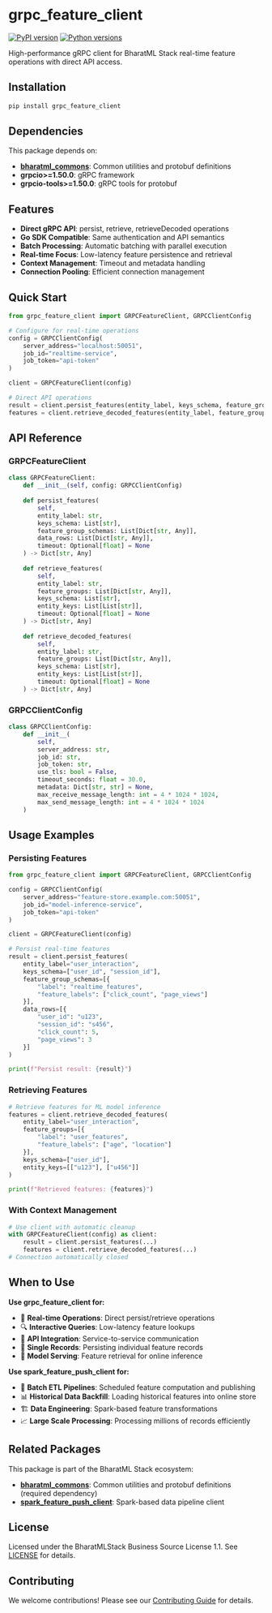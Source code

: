 # grpc_feature_client

[![PyPI version](https://badge.fury.io/py/grpc_feature_client.svg)](https://badge.fury.io/py/grpc_feature_client)
[![Python versions](https://img.shields.io/pypi/pyversions/grpc_feature_client.svg)](https://pypi.org/project/grpc_feature_client/)

High-performance gRPC client for BharatML Stack real-time feature operations with direct API access.

## Installation

```bash
pip install grpc_feature_client
```

## Dependencies

This package depends on:
- **[bharatml_commons](https://pypi.org/project/bharatml_commons/)**: Common utilities and protobuf definitions
- **grpcio>=1.50.0**: gRPC framework
- **grpcio-tools>=1.50.0**: gRPC tools for protobuf

## Features

- **Direct gRPC API**: persist, retrieve, retrieveDecoded operations
- **Go SDK Compatible**: Same authentication and API semantics
- **Batch Processing**: Automatic batching with parallel execution
- **Real-time Focus**: Low-latency feature persistence and retrieval
- **Context Management**: Timeout and metadata handling
- **Connection Pooling**: Efficient connection management

## Quick Start

```python
from grpc_feature_client import GRPCFeatureClient, GRPCClientConfig

# Configure for real-time operations
config = GRPCClientConfig(
    server_address="localhost:50051",
    job_id="realtime-service",
    job_token="api-token"
)

client = GRPCFeatureClient(config)

# Direct API operations
result = client.persist_features(entity_label, keys_schema, feature_groups, data)
features = client.retrieve_decoded_features(entity_label, feature_groups, keys, entity_keys)
```

## API Reference

### GRPCFeatureClient

```python
class GRPCFeatureClient:
    def __init__(self, config: GRPCClientConfig)
    
    def persist_features(
        self,
        entity_label: str,
        keys_schema: List[str],
        feature_group_schemas: List[Dict[str, Any]],
        data_rows: List[Dict[str, Any]],
        timeout: Optional[float] = None
    ) -> Dict[str, Any]
    
    def retrieve_features(
        self,
        entity_label: str,
        feature_groups: List[Dict[str, Any]],
        keys_schema: List[str],
        entity_keys: List[List[str]],
        timeout: Optional[float] = None
    ) -> Dict[str, Any]
    
    def retrieve_decoded_features(
        self,
        entity_label: str,
        feature_groups: List[Dict[str, Any]],
        keys_schema: List[str],
        entity_keys: List[List[str]],
        timeout: Optional[float] = None
    ) -> Dict[str, Any]
```

### GRPCClientConfig

```python
class GRPCClientConfig:
    def __init__(
        self,
        server_address: str,
        job_id: str,
        job_token: str,
        use_tls: bool = False,
        timeout_seconds: float = 30.0,
        metadata: Dict[str, str] = None,
        max_receive_message_length: int = 4 * 1024 * 1024,
        max_send_message_length: int = 4 * 1024 * 1024
    )
```

## Usage Examples

### Persisting Features

```python
from grpc_feature_client import GRPCFeatureClient, GRPCClientConfig

config = GRPCClientConfig(
    server_address="feature-store.example.com:50051",
    job_id="model-inference-service",
    job_token="api-token"
)

client = GRPCFeatureClient(config)

# Persist real-time features
result = client.persist_features(
    entity_label="user_interaction",
    keys_schema=["user_id", "session_id"],
    feature_group_schemas=[{
        "label": "realtime_features",
        "feature_labels": ["click_count", "page_views"]
    }],
    data_rows=[{
        "user_id": "u123",
        "session_id": "s456",
        "click_count": 5,
        "page_views": 3
    }]
)

print(f"Persist result: {result}")
```

### Retrieving Features

```python
# Retrieve features for ML model inference
features = client.retrieve_decoded_features(
    entity_label="user_interaction",
    feature_groups=[{
        "label": "user_features",
        "feature_labels": ["age", "location"]
    }],
    keys_schema=["user_id"],
    entity_keys=[["u123"], ["u456"]]
)

print(f"Retrieved features: {features}")
```

### With Context Management

```python
# Use client with automatic cleanup
with GRPCFeatureClient(config) as client:
    result = client.persist_features(...)
    features = client.retrieve_decoded_features(...)
# Connection automatically closed
```

## When to Use

**Use grpc_feature_client for:**
- 🚀 **Real-time Operations**: Direct persist/retrieve operations
- 🔍 **Interactive Queries**: Low-latency feature lookups
- 🎯 **API Integration**: Service-to-service communication
- 💨 **Single Records**: Persisting individual feature records
- 🔄 **Model Serving**: Feature retrieval for online inference

**Use spark_feature_push_client for:**
- 🔄 **Batch ETL Pipelines**: Scheduled feature computation and publishing
- 📊 **Historical Data Backfill**: Loading historical features into online store
- 🏗️ **Data Engineering**: Spark-based feature transformations
- 📈 **Large Scale Processing**: Processing millions of records efficiently

## Related Packages

This package is part of the BharatML Stack ecosystem:

- **[bharatml_commons](https://pypi.org/project/bharatml_commons/)**: Common utilities and protobuf definitions (required dependency)
- **[spark_feature_push_client](https://pypi.org/project/spark_feature_push_client/)**: Spark-based data pipeline client

## License

Licensed under the BharatMLStack Business Source License 1.1. See [LICENSE](https://github.com/Meesho/BharatMLStack/blob/main/LICENSE.md) for details.

## Contributing

We welcome contributions! Please see our [Contributing Guide](https://github.com/Meesho/BharatMLStack/blob/main/CONTRIBUTION.md) for details. 